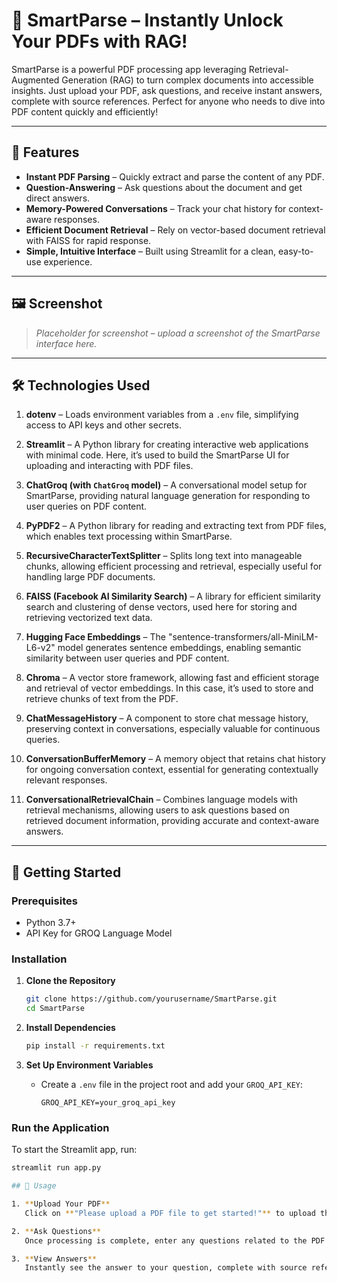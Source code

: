 # 📖 SmartParse – Instantly Unlock Your PDFs with RAG!

SmartParse is a powerful PDF processing app leveraging Retrieval-Augmented Generation (RAG) to turn complex documents into accessible insights. Just upload your PDF, ask questions, and receive instant answers, complete with source references. Perfect for anyone who needs to dive into PDF content quickly and efficiently!

---

## 🌟 Features
- **Instant PDF Parsing** – Quickly extract and parse the content of any PDF.
- **Question-Answering** – Ask questions about the document and get direct answers.
- **Memory-Powered Conversations** – Track your chat history for context-aware responses.
- **Efficient Document Retrieval** – Rely on vector-based document retrieval with FAISS for rapid response.
- **Simple, Intuitive Interface** – Built using Streamlit for a clean, easy-to-use experience.

---

## 🖼️ Screenshot
> _Placeholder for screenshot – upload a screenshot of the SmartParse interface here._

---

## 🛠️ Technologies Used

1. **dotenv** – Loads environment variables from a `.env` file, simplifying access to API keys and other secrets.

2. **Streamlit** – A Python library for creating interactive web applications with minimal code. Here, it’s used to build the SmartParse UI for uploading and interacting with PDF files.

3. **ChatGroq (with `ChatGroq` model)** – A conversational model setup for SmartParse, providing natural language generation for responding to user queries on PDF content.

4. **PyPDF2** – A Python library for reading and extracting text from PDF files, which enables text processing within SmartParse.

5. **RecursiveCharacterTextSplitter** – Splits long text into manageable chunks, allowing efficient processing and retrieval, especially useful for handling large PDF documents.

6. **FAISS (Facebook AI Similarity Search)** – A library for efficient similarity search and clustering of dense vectors, used here for storing and retrieving vectorized text data.

7. **Hugging Face Embeddings** – The "sentence-transformers/all-MiniLM-L6-v2" model generates sentence embeddings, enabling semantic similarity between user queries and PDF content.

8. **Chroma** – A vector store framework, allowing fast and efficient storage and retrieval of vector embeddings. In this case, it’s used to store and retrieve chunks of text from the PDF.

9. **ChatMessageHistory** – A component to store chat message history, preserving context in conversations, especially valuable for continuous queries.

10. **ConversationBufferMemory** – A memory object that retains chat history for ongoing conversation context, essential for generating contextually relevant responses.

11. **ConversationalRetrievalChain** – Combines language models with retrieval mechanisms, allowing users to ask questions based on retrieved document information, providing accurate and context-aware answers.

---

## 🚀 Getting Started

### Prerequisites
- Python 3.7+
- API Key for GROQ Language Model

### Installation

1. **Clone the Repository**
    ```bash
    git clone https://github.com/yourusername/SmartParse.git
    cd SmartParse
    ```

2. **Install Dependencies**
    ```bash
    pip install -r requirements.txt
    ```

3. **Set Up Environment Variables**
    - Create a `.env` file in the project root and add your `GROQ_API_KEY`:
      ```dotenv
      GROQ_API_KEY=your_groq_api_key
      ```

### Run the Application
To start the Streamlit app, run:
```bash
streamlit run app.py

## 📘 Usage

1. **Upload Your PDF**  
   Click on **"Please upload a PDF file to get started!"** to upload the PDF you want to analyze.

2. **Ask Questions**  
   Once processing is complete, enter any questions related to the PDF content in the provided text box.

3. **View Answers**  
   Instantly see the answer to your question, complete with source references, displayed in real-time.

